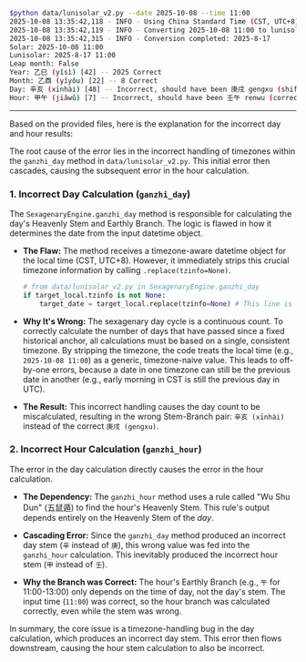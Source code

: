 ```bash
$python data/lunisolar_v2.py --date 2025-10-08 --time 11:00
2025-10-08 13:35:42,118 - INFO - Using China Standard Time (CST, UTC+8) for calculations
2025-10-08 13:35:42,119 - INFO - Converting 2025-10-08 11:00 to lunisolar
2025-10-08 13:35:42,315 - INFO - Conversion completed: 2025-8-17
Solar: 2025-10-08 11:00
Lunisolar: 2025-8-17 11:00
Leap month: False
Year: 乙巳 (yǐsì) [42] -- 2025 Correct
Month: 乙酉 (yǐyǒu) [22] -- 8 Correct
Day: 辛亥 (xīnhài) [48] -- Incorrect, should have been 庚戌 gengxu (shifted by 1 for both Gan/Stem and Zhi/Branch)
Hour: 甲午 (jiǎwǔ) [7] -- Incorrect, should have been 壬午 renwu (correct Zhi/Branch but incorrect Gan/Stem)
```

---

Based on the provided files, here is the explanation for the incorrect day and hour results:

The root cause of the error lies in the incorrect handling of timezones within the `ganzhi_day` method in `data/lunisolar_v2.py`. This initial error then cascades, causing the subsequent error in the hour calculation.

### 1. Incorrect Day Calculation (`ganzhi_day`)

The `SexagenaryEngine.ganzhi_day` method is responsible for calculating the day's Heavenly Stem and Earthly Branch. The logic is flawed in how it determines the date from the input datetime object.

-   **The Flaw:** The method receives a timezone-aware datetime object for the local time (CST, UTC+8). However, it immediately strips this crucial timezone information by calling `.replace(tzinfo=None)`.

    ```python
    # from data/lunisolar_v2.py in SexagenaryEngine.ganzhi_day
    if target_local.tzinfo is not None:
        target_date = target_local.replace(tzinfo=None) # This line is the error
    ```

-   **Why It's Wrong:** The sexagenary day cycle is a continuous count. To correctly calculate the number of days that have passed since a fixed historical anchor, all calculations must be based on a single, consistent timezone. By stripping the timezone, the code treats the local time (e.g., `2025-10-08 11:00`) as a generic, timezone-naive value. This leads to off-by-one errors, because a date in one timezone can still be the previous date in another (e.g., early morning in CST is still the previous day in UTC).

-   **The Result:** This incorrect handling causes the day count to be miscalculated, resulting in the wrong Stem-Branch pair: `辛亥 (xīnhài)` instead of the correct `庚戌 (gengxu)`.

### 2. Incorrect Hour Calculation (`ganzhi_hour`)

The error in the day calculation directly causes the error in the hour calculation.

-   **The Dependency:** The `ganzhi_hour` method uses a rule called "Wu Shu Dun" (五鼠遁) to find the hour's Heavenly Stem. This rule's output depends entirely on the Heavenly Stem of the *day*.

-   **Cascading Error:** Since the `ganzhi_day` method produced an incorrect day stem (`辛` instead of `庚`), this wrong value was fed into the `ganzhi_hour` calculation. This inevitably produced the incorrect hour stem (`甲` instead of `壬`).

-   **Why the Branch was Correct:** The hour's Earthly Branch (e.g., `午` for 11:00-13:00) only depends on the time of day, not the day's stem. The input time (`11:00`) was correct, so the hour branch was calculated correctly, even while the stem was wrong.

In summary, the core issue is a timezone-handling bug in the day calculation, which produces an incorrect day stem. This error then flows downstream, causing the hour stem calculation to also be incorrect.